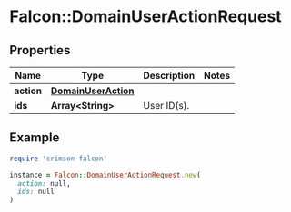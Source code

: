 # Falcon::DomainUserActionRequest

## Properties

| Name | Type | Description | Notes |
| ---- | ---- | ----------- | ----- |
| **action** | [**DomainUserAction**](DomainUserAction.md) |  |  |
| **ids** | **Array&lt;String&gt;** | User ID(s). |  |

## Example

```ruby
require 'crimson-falcon'

instance = Falcon::DomainUserActionRequest.new(
  action: null,
  ids: null
)
```

